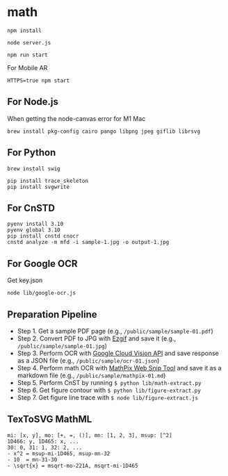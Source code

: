 # math

```
npm install
```

```
node server.js
```

```
npm run start
```

For Mobile AR

```
HTTPS=true npm start
```

## For Node.js

When getting the node-canvas error for M1 Mac

```
brew install pkg-config cairo pango libpng jpeg giflib librsvg
```

## For Python

```
brew install swig
```

```
pip install trace_skeleton
pip install svgwrite
```

## For CnSTD

```
pyenv install 3.10
pyenv global 3.10
pip install cnstd cnocr
cnstd analyze -m mfd -i sample-1.jpg -o output-1.jpg
```

## For Google OCR
Get key.json
```
node lib/google-ocr.js
```


## Preparation Pipeline

- Step 1. Get a sample PDF page (e.g., `/public/sample/sample-01.pdf`)
- Step 2. Convert PDF to JPG with [Ezgif](https://ezgif.com/pdf-to-jpg) and save it (e.g., `/public/sample/sample-01.jpg`)
- Step 3. Perform OCR with [Google Cloud Vision API](https://cloud.google.com/vision/docs/drag-and-drop) and save response as a JSON file (e.g., `/public/sample/ocr-01.json`)
- Step 4. Perform math OCR with [MathPix Web Snip Tool](https://snip.mathpix.com/) and save it as a markdown file (e.g., `/public/sample/mathpix-01.md`)
- Step 5. Perform CnST by running `$ python lib/math-extract.py`
- Step 6. Get figure contour with `$ python lib/figure-extract.py`
- Step 7. Get figure line trace with `$ node lib/figure-extract.js`


## TexToSVG MathML

```
mi: [x, y], mo: [+, =, ()], mn: [1, 2, 3], msup: [^2]
1D466: y, 1D465: x, ...
30: 0, 31: 1, 32: 2, ...
- x^2 = msup-mi-1D465, msup-mn-32
- 10  = mn-31-30
- \sqrt{x} = msqrt-mo-221A, msqrt-mi-1D465
```


